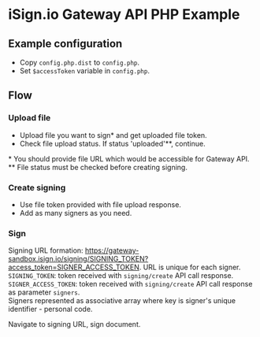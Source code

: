 # iSign.io Gateway API PHP Example

## Example configuration
- Copy `config.php.dist` to `config.php`.
- Set `$accessToken` variable in `config.php`.

## Flow

### Upload file
- Upload file you want to sign* and get uploaded file token.
- Check file upload status. If status 'uploaded'\*\*, continue.

\* You should provide file URL which would be accessible for Gateway API.
\*\* File status must be checked before creating signing.

### Create signing
- Use file token provided with file upload response.
- Add as many signers as you need.

### Sign
Signing URL formation: https://gateway-sandbox.isign.io/signing/SIGNING_TOKEN?access_token=SIGNER_ACCESS_TOKEN. 
URL is unique for each signer.  
`SIGNING_TOKEN`: token received with `signing/create` API call response.  
`SIGNER_ACCESS_TOKEN`: token received with `signing/create` API call response as parameter `signers`.  
Signers represented as associative array where key is signer's unique identifier - personal code.  

Navigate to signing URL, sign document.  